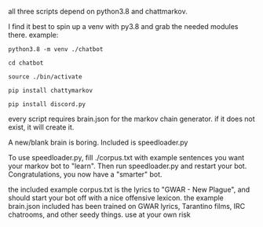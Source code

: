 all three scripts depend on python3.8 and chattmarkov.

I find it best to spin up a venv with py3.8 and grab the needed modules there.
example:

`python3.8 -m venv ./chatbot`

`cd chatbot`

`source ./bin/activate`

`pip install chattymarkov`

`pip install discord.py`


every script requires brain.json for the markov chain generator.  if it does not exist, it will create it.

A new/blank brain is boring.  Included is speedloader.py

To use speedloader.py, fill ./corpus.txt with example sentences you want your markov bot to "learn".  Then run speedloader.py and restart your bot.
Congratulations, you now have a "smarter" bot.

the included example corpus.txt is the lyrics to "GWAR - New Plague", and should start your bot off with a nice offensive lexicon.  the example brain.json included has been trained on GWAR lyrics, Tarantino films, IRC chatrooms, and other seedy things.  use at your own risk
